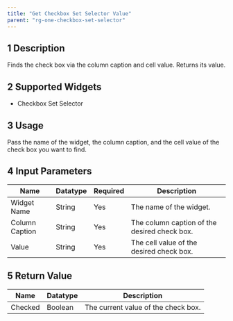 ```yaml
---
title: "Get Checkbox Set Selector Value"
parent: "rg-one-checkbox-set-selector"
---
```


## 1 Description

Finds the check box via the column caption and cell value. Returns its value.

## 2 Supported Widgets

* Checkbox Set Selector

## 3 Usage

Pass the name of the widget, the column caption, and the cell value of the check box you want to find.

## 4 Input Parameters

Name | Datatype | Required | Description
---- | -------- | ------- |---------------
Widget Name | String | Yes | The name of the widget.
Column Caption | String | Yes | The column caption of the desired check box.
Value | String | Yes | The cell value of the desired check box.

## 5 Return Value

Name | Datatype | Description
---- | --------- | ---------------
Checked | Boolean | The current value of the check box.
